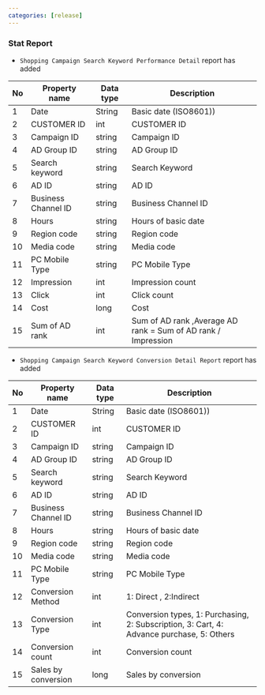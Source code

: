 ```yaml
---
categories: [release]
---
```


### Stat Report

   * `Shopping Campaign Search Keyword Performance Detail` report has added

No|Property name|Data type|Description
----|---|---|---
1|Date |String |Basic date (ISO8601))
2|CUSTOMER ID|int|CUSTOMER ID
3|Campaign ID|string|Campaign ID
4|AD Group ID|string|AD Group ID
5|Search keyword|string|Search Keyword
6|AD ID|string|AD ID
7|Business Channel ID|string|Business Channel ID
8|Hours|string|Hours of basic date
9|Region code|string|Region code
10|Media code|string|Media code
11|PC Mobile Type|string|PC Mobile Type
12|Impression|int|Impression count 
13|Click|int|Click count
14|Cost|long|Cost 
15|Sum of AD rank|int|Sum of AD rank ,Average AD rank = Sum of AD rank / Impression


   * `Shopping Campaign Search Keyword Conversion Detail Report` report has added

No|Property name|Data type|Description
----|---|---|---
1|Date |String |Basic date (ISO8601))
2|CUSTOMER ID|int|CUSTOMER ID
3|Campaign ID|string|Campaign ID
4|AD Group ID|string|AD Group ID
5|Search keyword|string|Search Keyword
6|AD ID|string|AD ID
7|Business Channel ID|string|Business Channel ID
8|Hours|string|Hours of basic date
9|Region code|string|Region code
10|Media code|string|Media code
11|PC Mobile Type|string|PC Mobile Type
12|Conversion Method|int|1: Direct , 2:Indirect 
13|Conversion Type|int|Conversion types, 1: Purchasing, 2: Subscription, 3: Cart, 4: Advance purchase, 5: Others
14|Conversion count|int|Conversion count  
15|Sales by conversion|long| Sales by conversion
